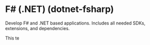 
# F# (.NET) (dotnet-fsharp)

Develop F# and .NET based applications. Includes all needed SDKs, extensions, and dependencies.



This te